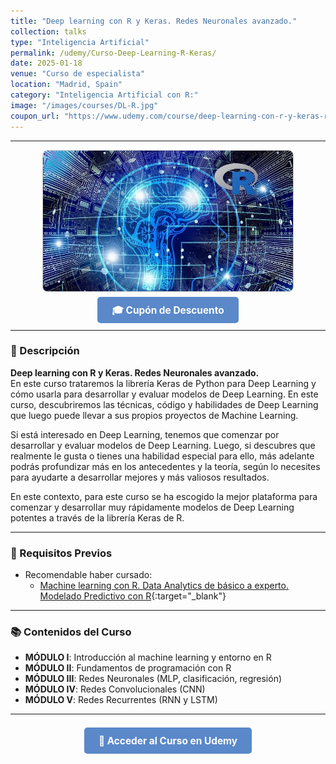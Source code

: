 ```yaml
---
title: "Deep learning con R y Keras. Redes Neuronales avanzado."
collection: talks
type: "Inteligencia Artificial"
permalink: /udemy/Curso-Deep-Learning-R-Keras/
date: 2025-01-18
venue: "Curso de especialista"
location: "Madrid, Spain"
category: "Inteligencia Artificial con R:"
image: "/images/courses/DL-R.jpg"
coupon_url: "https://www.udemy.com/course/deep-learning-con-r-y-keras-redes-neuronales-avanzado/?couponCode=ABR_2025"
---
```


<!-- ✅ Structured Data for SEO -->
<script type="application/ld+json">
{
  "@context": "https://schema.org",
  "@type": "Course",
  "name": "Deep learning con R y Keras. Redes Neuronales avanzado.",
  "description": "Curso avanzado para aprender Deep Learning con la librería Keras en R. Incluye MLP, CNN y RNN aplicados a problemas reales.",
  "provider": {
    "@type": "Organization",
    "name": "Udemy",
    "sameAs": "https://www.udemy.com"
  },
  "educationalCredentialAwarded": "Certificado de finalización",
  "inLanguage": "es",
  "url": "https://www.udemy.com/course/deep-learning-con-r-y-keras-redes-neuronales-avanzado/",
  "image": "{{ site.url }}/images/courses/DL-R.jpg"
}
</script>

<style>
.boton-udemy {
  background-color: #5a88c9;
  color: white;
  padding: 0.75em 1.5em;
  text-decoration: none !important;
  font-weight: bold;
  border-radius: 5px;
  font-size: 1.1em;
  transition: background-color 0.3s ease;
}
.boton-udemy:hover {
  background-color: #4e7abf;
  text-decoration: none !important;
}
.page__taxonomy {
  display: none !important;
}
</style>

---

<div style="text-align: center;">
  <img src="/images/courses/DL-R.jpg" alt="Deep Learning con R" width="400" style="border-radius: 8px; border: 1px solid #ccc; margin-bottom: 1rem;">
</div>

<div style="text-align: center; margin-bottom: 1rem;">
  <a href="https://www.udemy.com/course/deep-learning-con-r-y-keras-redes-neuronales-avanzado/?couponCode=ABR_2025" target="_blank" class="boton-udemy">
    🎓 Cupón de Descuento
  </a>
</div>

---

### 📘 Descripción

**Deep learning con R y Keras. Redes Neuronales avanzado.**  
En este curso trataremos la librería Keras de Python para Deep Learning y cómo usarla para desarrollar y evaluar modelos de Deep Learning. En este curso, descubriremos las técnicas, código y habilidades de Deep Learning que luego puede llevar a sus propios proyectos de Machine Learning. 

Si está interesado en Deep Learning, tenemos que comenzar por desarrollar y evaluar modelos de Deep Learning. Luego, si descubres que realmente le gusta o tienes una habilidad especial para ello, más adelante podrás profundizar más en los antecedentes y la teoría, según lo necesites para ayudarte a desarrollar mejores y más valiosos resultados.

En este contexto, para este curso se ha escogido la mejor plataforma para comenzar y desarrollar muy rápidamente modelos de Deep Learning potentes a través de la librería Keras de R.

---

### 🧠 Requisitos Previos

- Recomendable haber cursado:
  - [Machine learning con R. Data Analytics de básico a experto. Modelado Predictivo con R](https://www.udemy.com/course/machine-learning-con-r-data-analytics/?couponCode=ABR_2025){:target="_blank"}

---

### 📚 Contenidos del Curso

- **MÓDULO I**: Introducción al machine learning y entorno en R  
- **MÓDULO II**: Fundamentos de programación con R  
- **MÓDULO III**: Redes Neuronales (MLP, clasificación, regresión)  
- **MÓDULO IV**: Redes Convolucionales (CNN)  
- **MÓDULO V**: Redes Recurrentes (RNN y LSTM)

---

<div style="text-align: center; margin-top: 2rem;">
  <a href="https://www.udemy.com/course/deep-learning-con-r-y-keras-redes-neuronales-avanzado/?couponCode=ABR_2025" target="_blank" class="boton-udemy">
    🚀 Acceder al Curso en Udemy
  </a>
</div>